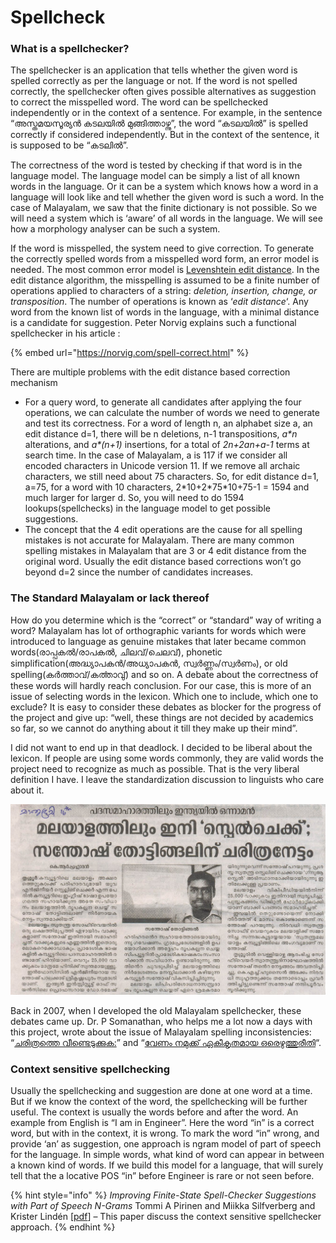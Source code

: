 # Spellcheck

### What is a spellchecker? <a href="what-is-a-spellchecker" id="what-is-a-spellchecker"></a>

The spellchecker is an application that tells whether the given word  is spelled correctly as per the language or not. If the word is not  spelled correctly, the spellchecker often gives possible alternatives as  suggestion to correct the misspelled word. The word can be spellchecked  independently or in the context of a sentence. For example, in the  sentence “അസ്തമയസൂര്യൻ കടലയിൽ മുങ്ങിത്താഴ്ന്നു”, the word “കടലയിൽ” is  spelled correctly if considered independently. But in the context of the  sentence, it is supposed to be “കടലിൽ”.

The correctness of the word is tested by checking if that word is in  the language model. The language model can be simply a list of all known  words in the language. Or it can be a system which knows how a word in a  language will look like and tell whether the given word is such a word.  In the case of Malayalam, we saw that the finite dictionary is not  possible. So we will need a system which is ‘aware’ of all words in the  language. We will see how a morphology analyser can be such a system.

If the word is misspelled, the system need to give correction. To  generate the correctly spelled words from a misspelled word form, an  error model is needed. The most common error model is [Levenshtein edit distance](https://en.wikipedia.org/wiki/Levenshtein_distance).  In the edit distance algorithm, the misspelling is assumed to be a  finite number of operations applied to characters of a string: _deletion, insertion, change, or transposition_. The number of operations is known as ‘_edit distance_‘.  Any word from the known list of words in the language, with a minimal  distance is a candidate for suggestion. Peter Norvig explains such a  functional spellchecker in his article :

{% embed url="https://norvig.com/spell-correct.html" %}

There are multiple problems with the edit distance based correction mechanism

* For a query word, to generate all candidates after applying the four operations, we can calculate the number of words we need to generate and test its correctness. For a word of length n, an alphabet size a, an edit distance d=1, there will be n deletions, n-1 transpositions, _a\*n_ alterations, and _a\*(n+1)_ insertions, for a total of _2n+2an+a-1_ terms at search time. In the case of Malayalam, a is 117 if we consider all encoded characters in Unicode version 11. If we remove all archaic characters, we still need about 75 characters. So, for edit distance d=1, a=75, for a word with 10 characters, 2\*10+2\*75\*10+75-1 = 1594 and much larger for larger d. So, you will need to do 1594 lookups(spellchecks) in the language model to get possible suggestions.
* The concept that the 4 edit operations are the cause for all spelling mistakes is not accurate for Malayalam. There are many common spelling mistakes in Malayalam that are 3 or 4 edit distance from the original word. Usually the edit distance based corrections won’t go beyond d=2 since the number of candidates increases.

### The Standard Malayalam or lack thereof <a href="the-standard-malayalam-or-lack-thereof" id="the-standard-malayalam-or-lack-thereof"></a>

How do you determine which is the “correct” or “standard” way of  writing a word? Malayalam has lot of orthographic variants for words  which were introduced to language as genuine mistakes that later became  common words(രാപ്പകൽ/രാപകൽ, ചിലവ്/ചെലവ്), phonetic  simplification(അദ്ധ്യാപകൻ/അധ്യാപകൻ, സ്വർണ്ണം/സ്വർണം), or old  spelling(കർത്താവ്/കൎത്താവു്) and so on. A debate about the correctness  of these words will hardly reach conclusion. For our case, this is more  of an issue of selecting words in the lexicon. Which one to include,  which one to exclude? It is easy to consider these debates as blocker  for the progress of the project and give up: “well, these things are not  decided by academics so far, so we cannot do anything about it till  they make up their mind”.

I did not want to end up in that deadlock. I decided to be liberal  about the lexicon. If people are using some words commonly, they are  valid words the project need to recognize as much as possible. That is  the very liberal definition I have. I leave the standardization  discussion to linguists who care about it.

![The news report from Mathrubhumi daily in 2007 about my old spelling checker](../../.gitbook/assets/image.png)

Back in 2007, when I developed the old Malayalam spellchecker, these  debates came up.  Dr. P Somanathan, who helps me a lot now a days with  this project, wrote about the issue of Malayalam spelling  inconsistencies: “[ചരിത്രത്തെ വീണ്ടെടുക്കുക:](http://www.chintha.com/node/3003)” and “[വേണം നമുക്ക് ഏകീകൃതമായ ഒരെഴുത്തുരീതി](http://chintha.com/node/2967)“.

### Context sensitive spellchecking <a href="context-sensitive-spellchecking" id="context-sensitive-spellchecking"></a>

Usually the spellchecking and suggestion are done at one word at a time. But if we know the context of the word, the spellchecking will be further useful. The context is usually the words before and after the word. An example from English is “I am in Engineer”. Here the word “in” is a correct word, but with in the context, it is wrong. To mark the word “in” wrong, and provide ‘an’ as suggestion, one approach is ngram model of part of speech for the language. In simple words, what kind of word can appear in between a known kind of words. If we build this model for a language, that will surely tell that the a locative POS “in” before Engineer is rare or not seen before.

{% hint style="info" %}
_Improving Finite-State Spell-Checker Suggestions with Part of Speech N-Grams_ Tommi A Pirinen and Miikka Silfverberg and Krister Lindén \[[pdf](http://citeseerx.ist.psu.edu/viewdoc/download?doi=10.1.1.302.9371\&rep=rep1\&type=pdf)] – This paper discuss the context sensitive spellchecker approach.
{% endhint %}

